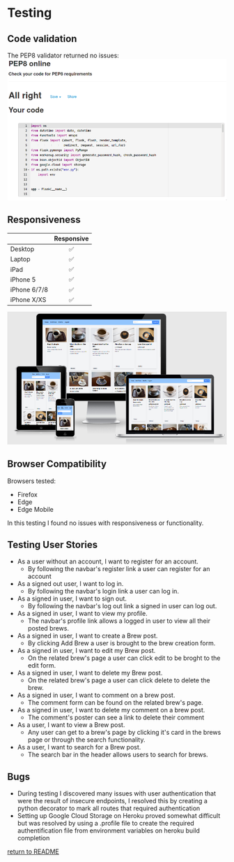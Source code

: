 # Testing

## Code validation

The PEP8 validator returned no issues:
![PEP8 Results](readme-images/PEP8-results.png)

## Responsiveness

|              | **Responsive** |
| ------------ | :------------: |
| Desktop      |       ✅       |
| Laptop       |       ✅       |
| iPad         |       ✅       |
| iPhone 5     |       ✅       |
| iPhone 6/7/8 |       ✅       |
| iPhone X/XS  |       ✅       |

![AmIResponsive](readme-images/amiresponsive.png)

## Browser Compatibility

Browsers tested:

- Firefox
- Edge
- Edge Mobile

In this testing I found no issues with responsiveness or functionality.

## Testing User Stories

- As a user without an account, I want to register for an account.
  - By following the navbar's register link a user can register for an account
- As a signed out user, I want to log in.
  - By following the navbar's login link a user can log in.
- As a signed in user, I want to sign out.
  - By following the navbar's log out link a signed in user can log out.
- As a signed in user, I want to view my profile.
  - The navbar's profile link allows a logged in user to view all their posted brews.
- As a signed in user, I want to create a Brew post.
  - By clicking Add Brew a user is brought to the brew creation form.
- As a signed in user, I want to edit my Brew post.
  - On the related brew's page a user can click edit to be broght to the edit form.
- As a signed in user, I want to delete my Brew post.
  - On the related brew's page a user can click delete to delete the brew.
- As a signed in user, I want to comment on a brew post.
  - The comment form can be found on the related brew's page.
- As a signed in user, I want to delete my comment on a brew post.
  - The comment's poster can see a link to delete their comment
- As a user, I want to view a Brew post.
  - Any user can get to a brew's page by clicking it's card in the brews page or through the search functionality.
- As a user, I want to search for a Brew post.
  - The search bar in the header allows users to search for brews.

## Bugs

- During testing I discovered many issues with user authentication that were the result of insecure endpoints, I resolved this by creating a python decorator to mark all routes that required authentication
- Setting up Google Cloud Storage on Heroku proved somewhat difficult but was resolved by using a .profile file to create the required authentification file from environment variables on heroku build completion

[return to README](README.md)
